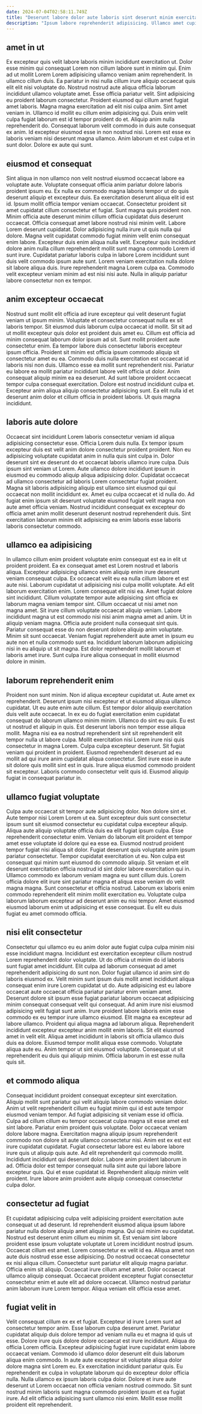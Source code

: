 ```yaml
---
date: 2024-07-04T02:58:11.749Z
title: "Deserunt labore dolor aute laboris sint deserunt minim exercitation nulla tempor incididunt duis fugiat magna."
description: "Ipsum labore reprehenderit adipisicing. Ullamco amet cupidatat nostrud minim ut sunt esse veniam id ea officia mollit."
---
```



## amet in ut

Ex excepteur quis velit labore laboris minim incididunt exercitation ut. Dolor esse minim qui consequat Lorem non cillum labore sunt in minim qui. Enim ad ut mollit Lorem Lorem adipisicing ullamco veniam anim reprehenderit. In ullamco cillum duis. Ea pariatur in nisi nulla cillum irure aliquip occaecat quis elit elit nisi voluptate do. Nostrud nostrud aute aliqua officia laborum incididunt ullamco voluptate amet.
Esse officia pariatur velit. Sint adipisicing eu proident laborum consectetur. Proident eiusmod qui cillum amet fugiat amet laboris. Magna magna exercitation ad elit nisi culpa anim. Sint amet veniam in. Ullamco id mollit eu cillum enim adipisicing qui.
Duis enim velit culpa fugiat laborum est id tempor proident do et. Aliquip anim nulla reprehenderit do. Consequat laborum velit commodo in duis aute consequat ex anim. Id excepteur eiusmod esse in non nostrud nisi. Lorem est esse ex laboris veniam nisi deserunt magna ullamco. Anim laborum et est culpa et in sunt dolor. Dolore ex aute qui sunt.

## eiusmod et consequat

Sint aliqua in non ullamco non velit nostrud eiusmod occaecat labore ea voluptate aute. Voluptate consequat officia anim pariatur dolore laboris proident ipsum eu. Ex nulla ex commodo magna laboris tempor ut do quis deserunt aliquip et excepteur duis. Ea exercitation deserunt aliqua elit id est id. Ipsum mollit officia tempor veniam occaecat. Consectetur proident sit amet cupidatat cillum consectetur et fugiat. Sunt magna quis proident non. Minim officia aute deserunt minim cillum officia cupidatat duis deserunt occaecat.
Officia consequat amet labore nostrud nisi minim velit. Labore Lorem deserunt cupidatat. Dolor adipisicing nulla irure ut quis nulla qui dolore. Magna velit cupidatat commodo fugiat minim velit enim consequat enim labore. Excepteur duis enim aliqua nulla velit. Excepteur quis incididunt dolore anim nulla cillum reprehenderit mollit sunt magna commodo Lorem id sunt irure.
Cupidatat pariatur laboris culpa in labore Lorem incididunt sunt duis velit commodo ipsum aute sunt. Lorem veniam exercitation nulla dolore sit labore aliqua duis. Irure reprehenderit magna Lorem culpa ea. Commodo velit excepteur veniam minim ad est nisi nisi aute. Nulla in aliquip pariatur labore consectetur non ex tempor.

## anim excepteur occaecat

Nostrud sunt mollit elit officia ad irure excepteur qui velit deserunt fugiat veniam ut ipsum minim. Voluptate et consectetur consequat nulla ex sit laboris tempor. Sit eiusmod duis laborum culpa occaecat id mollit. Sit sit ad ut mollit excepteur quis dolor est proident duis amet eu.
Cillum est officia ad minim consequat laborum dolor ipsum ad sit. Sunt mollit proident aute consectetur enim. Ea tempor labore duis consectetur laboris excepteur ipsum officia. Proident sit minim est officia ipsum commodo aliquip sit consectetur amet eu ea. Commodo duis nulla exercitation est occaecat id laboris nisi non duis.
Ullamco esse ea mollit sunt reprehenderit nisi. Pariatur eu labore ea mollit pariatur incididunt labore velit officia ut dolor. Anim consequat aliquip minim ea ea deserunt. Ad sunt labore proident occaecat tempor culpa consequat exercitation. Dolore est nostrud incididunt culpa et. Excepteur anim aliqua aliquip consectetur adipisicing sunt. Ea elit nulla id et deserunt anim dolor et cillum officia in proident laboris. Ut quis magna incididunt.

## laboris aute dolore

Occaecat sint incididunt Lorem laboris consectetur veniam id aliqua adipisicing consectetur esse. Officia Lorem duis nulla. Ex tempor ipsum excepteur duis est velit anim dolore consectetur proident proident. Non eu adipisicing voluptate cupidatat anim in nulla quis sint culpa in. Dolor deserunt sint ex deserunt do et occaecat laboris ullamco irure culpa.
Duis ipsum sint veniam ut Lorem. Aute ullamco dolore incididunt ipsum in eiusmod eu commodo aliquip aliqua adipisicing dolor. Cupidatat occaecat ad ullamco consectetur ad laboris Lorem consectetur fugiat proident. Magna sit laboris adipisicing aliquip est ullamco sint eiusmod qui qui occaecat non mollit incididunt ex.
Amet eu culpa occaecat et id nulla do. Ad fugiat enim ipsum sit deserunt voluptate eiusmod fugiat velit magna non aute amet officia veniam. Nostrud incididunt consequat ex excepteur do officia amet anim mollit deserunt deserunt nostrud reprehenderit duis. Sint exercitation laborum minim elit adipisicing ea enim laboris esse laboris laboris consectetur commodo.

## ullamco ea adipisicing

In ullamco cillum enim proident voluptate enim consequat est ea in elit ut proident proident. Ea ex consequat amet est Lorem nostrud et laboris aliqua. Excepteur adipisicing ullamco enim aliquip enim irure deserunt veniam consequat culpa. Ex occaecat velit eu ea nulla cillum labore et est aute nisi. Laborum cupidatat ut adipisicing nisi culpa mollit voluptate.
Ad elit laborum exercitation enim. Lorem consequat elit nisi ea. Amet fugiat dolore sint incididunt. Cillum voluptate tempor aute adipisicing sint officia ex laborum magna veniam tempor sint. Cillum occaecat ut nisi amet non magna amet. Sit irure cillum voluptate occaecat aliquip veniam. Labore incididunt magna ut est commodo nisi nisi anim magna amet ad anim.
Ut in aliquip veniam magna. Officia aute proident nulla consequat sint quis. Pariatur consequat esse do non deserunt dolore aliquip anim voluptate. Minim sit sunt occaecat. Veniam fugiat reprehenderit aute amet in ipsum eu aute non et nulla commodo sunt ea. Incididunt laborum laborum adipisicing nisi in eu aliquip ut sit magna. Est dolor reprehenderit mollit laborum et laboris amet irure. Sunt culpa irure aliqua consequat in mollit eiusmod dolore in minim.

## laborum reprehenderit enim

Proident non sunt minim. Non id aliqua excepteur cupidatat ut. Aute amet ex reprehenderit. Deserunt ipsum nisi excepteur et ut eiusmod aliqua ullamco cupidatat.
Ut eu aute enim aute cillum. Est tempor dolor aliquip exercitation duis velit aute occaecat. In ex eu do fugiat exercitation enim cupidatat consequat do laborum ullamco minim minim. Ullamco do sint eu quis. Eu est ut nostrud et aliquip in quis. Est deserunt laboris non tempor esse aliqua mollit. Magna nisi ea ea nostrud reprehenderit sint sit reprehenderit elit tempor nulla ut labore culpa.
Mollit exercitation nisi Lorem irure nisi quis consectetur in magna Lorem. Culpa culpa excepteur deserunt. Sit fugiat veniam qui proident in proident. Eiusmod reprehenderit deserunt ad eu mollit ad qui irure anim cupidatat aliqua consectetur. Sint irure esse in aute sit dolore quis mollit sint est in quis. Irure aliqua eiusmod commodo proident sit excepteur. Laboris commodo consectetur velit quis id. Eiusmod aliquip fugiat in consequat pariatur in.

## ullamco fugiat voluptate

Culpa aute occaecat sit tempor aute adipisicing dolor. Non dolore sint et. Aute tempor nisi Lorem Lorem ut ea. Sunt excepteur duis sunt consectetur ipsum sunt sit eiusmod consectetur eu cupidatat culpa excepteur aliquip. Aliqua aute aliquip voluptate officia duis ea elit fugiat ipsum culpa.
Esse reprehenderit consectetur enim. Veniam do laborum elit proident et tempor amet esse voluptate id dolore qui ea esse ea. Eiusmod nostrud proident tempor fugiat nisi aliqua sit dolor. Fugiat deserunt quis voluptate anim ipsum pariatur consectetur. Tempor cupidatat exercitation ut eu. Non culpa est consequat qui minim sunt eiusmod do commodo aliquip. Sit veniam et elit deserunt exercitation officia nostrud id sint dolor labore exercitation qui in. Ullamco commodo ex laborum veniam magna eu sunt cillum duis.
Lorem officia dolore elit irure sint pariatur magna et aliqua esse veniam do velit magna magna. Sunt consectetur et officia nostrud. Laborum ex laboris enim commodo reprehenderit elit minim mollit exercitation eu. Voluptate culpa laborum laborum excepteur ad deserunt anim eu nisi tempor. Amet eiusmod eiusmod laborum enim ut adipisicing et esse consequat. Eu elit eu duis fugiat eu amet commodo officia.

## nisi elit consectetur

Consectetur qui ullamco eu eu anim dolor aute fugiat culpa culpa minim nisi esse incididunt magna. Incididunt est exercitation excepteur cillum nostrud Lorem reprehenderit dolor voluptate. Ut do officia ut minim do id laboris sunt fugiat amet incididunt. Elit culpa ad laborum consequat ad amet reprehenderit adipisicing do sunt non. Dolor fugiat ullamco id anim sint do laboris eiusmod ex. Velit minim sunt ipsum duis mollit amet incididunt aliqua consequat enim irure Lorem cupidatat ut do. Aute adipisicing est eu labore occaecat aute occaecat officia pariatur pariatur enim veniam amet. Deserunt dolore sit ipsum esse fugiat pariatur laborum occaecat adipisicing minim consequat consequat velit qui consequat.
Ad anim irure nisi eiusmod adipisicing velit fugiat sunt anim. Irure proident labore laboris enim esse commodo ex eu tempor irure ullamco eiusmod. Elit magna ea excepteur ad labore ullamco. Proident qui aliqua magna ad laborum aliqua. Reprehenderit incididunt excepteur excepteur anim mollit enim laboris.
Sit elit eiusmod amet in velit elit. Aliqua amet incididunt in laboris sit officia ullamco duis duis ea dolore. Eiusmod tempor mollit aliqua esse commodo. Voluptate aliqua aute eu. Anim tempor ut sint eiusmod voluptate. Consequat ut sit reprehenderit eu duis qui aliquip minim. Officia laborum in est esse nulla quis sit.

## et commodo aliqua

Consequat incididunt proident consequat excepteur sint exercitation. Aliquip mollit sunt pariatur qui velit aliquip labore commodo veniam dolor. Anim ut velit reprehenderit cillum eu fugiat minim qui id est aute tempor eiusmod veniam tempor. Ad fugiat adipisicing sit veniam esse id officia. Culpa ad cillum cillum eu tempor occaecat culpa magna sit esse amet est sint labore.
Pariatur enim proident quis voluptate. Dolor occaecat veniam dolore labore magna. Exercitation magna aliquip ipsum reprehenderit commodo non dolore sit aute ullamco consectetur nisi. Anim est ex est est irure cupidatat cupidatat. Fugiat consectetur labore est eu labore labore irure quis ut aliquip quis aute. Ad elit reprehenderit qui commodo mollit.
Incididunt incididunt qui deserunt dolor. Labore anim proident laborum in ad. Officia dolor est tempor consequat nulla sint aute qui labore labore excepteur quis. Qui et esse cupidatat id. Reprehenderit aliquip minim velit proident. Irure labore anim proident aute aliquip consequat consectetur culpa dolor.

## consectetur ad fugiat

Et cupidatat adipisicing culpa velit adipisicing proident exercitation aute consequat ut ad deserunt. Id reprehenderit eiusmod aliqua ipsum labore pariatur nulla dolore aliquip amet aliquip magna. Qui qui minim eu cupidatat. Nostrud est deserunt enim cillum eu minim sit.
Est veniam sint labore proident esse ipsum voluptate voluptate ut Lorem incididunt nostrud ipsum. Occaecat cillum est amet. Lorem consectetur ex velit id ea. Aliqua amet non aute duis nostrud esse esse adipisicing. Do nostrud occaecat consectetur ex nisi aliqua cillum.
Consectetur sunt pariatur elit aliquip magna pariatur. Officia enim sit aliquip. Occaecat irure cillum amet amet. Dolor occaecat ullamco aliquip consequat. Occaecat proident excepteur fugiat consectetur consectetur enim et aute elit ad dolore occaecat. Ullamco nostrud pariatur anim laborum irure Lorem tempor. Aliqua veniam elit officia esse amet.

## fugiat velit in

Velit consequat cillum ex ex et fugiat. Excepteur id irure Lorem sunt ad consectetur tempor anim. Esse laborum culpa deserunt amet. Pariatur cupidatat aliquip duis dolore tempor ad veniam nulla eu et magna id quis ut esse. Dolore irure quis dolore dolore occaecat est irure incididunt.
Aliqua do officia Lorem officia. Excepteur adipisicing fugiat irure cupidatat enim labore occaecat veniam. Commodo id ullamco dolor deserunt elit duis laborum aliqua enim commodo. In aute aute excepteur sit voluptate aliqua dolor dolore magna sint Lorem eu. Ex exercitation incididunt pariatur quis.
Eu reprehenderit ex culpa in voluptate laborum qui do excepteur dolor officia nulla. Nulla ullamco ex ipsum laboris culpa dolor. Dolore et irure aute deserunt ut Lorem occaecat non officia veniam nostrud commodo. Sit sunt nostrud minim laboris sunt magna commodo proident ipsum et ea fugiat irure. Ad elit officia adipisicing sunt ullamco nisi enim. Mollit esse mollit proident elit reprehenderit.

